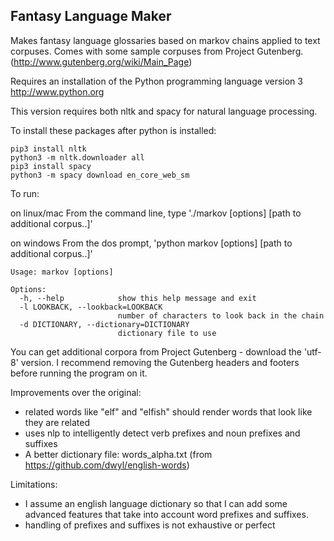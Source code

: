 Fantasy Language Maker
----------------------

Makes fantasy language glossaries based on markov chains applied to text corpuses. Comes with some sample corpuses from Project Gutenberg. (http://www.gutenberg.org/wiki/Main_Page)

Requires an installation of the Python programming language version 3
http://www.python.org

This version requires both nltk and spacy for natural language processing.

To install these packages after python is installed:

```
pip3 install nltk
python3 -m nltk.downloader all
pip3 install spacy
python3 -m spacy download en_core_web_sm
```

To run:

on linux/mac 
From the command line, type './markov [options] <path to corpus> [path to additional corpus..]'

on windows
From the dos prompt, 'python markov [options] <path to corpus> [path to additional corpus..]'

```
Usage: markov [options]

Options:
  -h, --help            show this help message and exit
  -l LOOKBACK, --lookback=LOOKBACK
                        number of characters to look back in the chain
  -d DICTIONARY, --dictionary=DICTIONARY
                        dictionary file to use
```                        

You can get additional corpora from Project Gutenberg - download the 'utf-8' version. I recommend removing the Gutenberg headers and footers before running the program on it.

Improvements over the original:
* related words like "elf" and "elfish" should render words that look like they are related
* uses nlp to intelligently detect verb prefixes and noun prefixes and suffixes
* A better dictionary file: words_alpha.txt (from https://github.com/dwyl/english-words)

Limitations:
* I assume an english language dictionary so that I can add some advanced features that take into account word prefixes and suffixes.
* handling of prefixes and suffixes is not exhaustive or perfect
